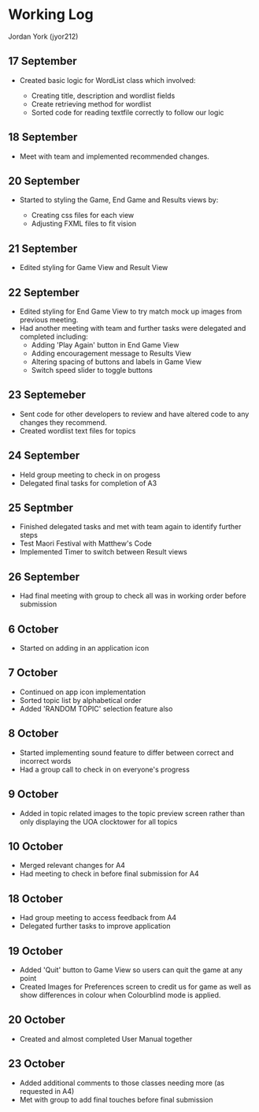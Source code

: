 # Working Log
Jordan York (jyor212)

## 17 September

- Created basic logic for WordList class which involved:

    - Creating title, description and wordlist fields
    - Create retrieving method for wordlist
    - Sorted code for reading textfile correctly to follow our logic

## 18 September

- Meet with team and implemented recommended changes.

## 20 September

- Started to styling the Game, End Game and Results views by:

    - Creating css files for each view
    - Adjusting FXML files to fit vision
  
## 21 September

- Edited styling for Game View and Result View

## 22 September

- Edited styling for End Game View to try match mock up images from previous meeting.
- Had another meeting with team and further tasks were delegated and completed including:
  - Adding 'Play Again' button in End Game View
  - Adding encouragement message to Results View
  - Altering spacing of buttons and labels in Game View
  - Switch speed slider to toggle buttons
  
## 23 Septemeber

- Sent code for other developers to review and have altered code to any changes they recommend.
- Created wordlist text files for topics

## 24 September

- Held group meeting to check in on progess
- Delegated final tasks for completion of A3

## 25 Septmber

- Finished delegated tasks and met with team again to identify further steps
- Test Maori Festival with Matthew's Code
- Implemented Timer to switch between Result views

## 26 September

- Had final meeting with group to check all was in working order before submission

## 6 October

- Started on adding in an application icon

## 7 October

- Continued on app icon implementation
- Sorted topic list by alphabetical order
- Added 'RANDOM TOPIC' selection feature also

## 8 October

- Started implementing sound feature to differ between correct and incorrect words
- Had a group call to check in on everyone's progress

## 9 October

- Added in topic related images to the topic preview screen rather than only displaying the UOA clocktower for all topics

## 10 October

- Merged relevant changes for A4
- Had meeting to check in before final submission for A4

## 18 October

- Had group meeting to access feedback from A4
- Delegated further tasks to improve application

## 19 October

- Added 'Quit' button to Game View so users can quit the game at any point
- Created Images for Preferences screen to credit us for game as well
as show differences in colour when Colourblind mode is applied.
  
## 20 October

- Created and almost completed User Manual together

## 23 October

- Added additional comments to those classes needing more (as requested in A4)
- Met with group to add final touches before final submission

